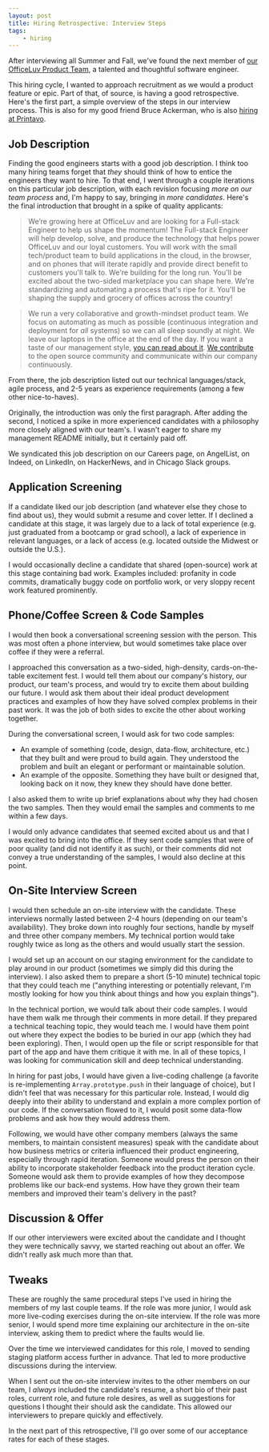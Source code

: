 ```yaml
---
layout: post
title: Hiring Retrospective: Interview Steps
tags:
    - hiring
---
```


After interviewing all Summer and Fall, we've found the next member of [our OfficeLuv Product Team][0], a talented and thoughtful software engineer.

This hiring cycle, I wanted to approach recruitment as we would a product feature or epic. Part of that, of source, is having a good retrospective. Here's the first part, a simple overview of the steps in our interview process. This is also for my good friend Bruce Ackerman, who is also [hiring at Printavo][1].

## Job Description

Finding the good engineers starts with a good job description. I think too many hiring teams forget that _they_ should think of how to entice the engineers they want to hire. To that end, I went through a couple iterations on this particular job description, with each revision focusing _more on our team process_ and, I'm happy to say, bringing in _more candidates_. Here's the final introduction that brought in a spike of quality applicants:

> We’re growing here at OfficeLuv and are looking for a Full-stack Engineer to help us shape the momentum! The Full-stack Engineer will help develop, solve, and produce the technology that helps power OfficeLuv and our loyal customers. You will work with the small tech/product team to build applications in the cloud, in the browser, and on phones that will iterate rapidly and provide direct benefit to customers you'll talk to. We're building for the long run. You'll be excited about the two-sided marketplace you can shape here. We're standardizing and automating a process that's ripe for it. You'll be shaping the supply and grocery of offices across the country!

> We run a very collaborative and growth-mindset product team. We focus on automating as much as possible (continuous integration and deployment for *all* systems) so we can all sleep soundly at night. We leave our laptops in the office at the end of the day. If you want a taste of our management style, [you can read about it][2]. [We contribute][3] to the open source community and communicate within our company continuously.

From there, the job description listed out our technical languages/stack, agile process, and 2-5 years  as experience requirements (among a few other nice-to-haves).

Originally, the introduction was only the first paragraph. After adding the second, I noticed a spike in more experienced candidates with a philosophy more closely aligned with our team's. I wasn't eager to share my management README initially, but it certainly paid off.

We syndicated this job description on our Careers page, on AngelList, on Indeed, on LinkedIn, on HackerNews, and in Chicago Slack groups.

## Application Screening

If a candidate liked our job description (and whatever else they chose to find about us), they would submit a resume and cover letter. If I declined a candidate at this stage, it was largely due to a lack of total experience (e.g. just graduated from a bootcamp or grad school), a lack of experience in relevant languages, or a lack of access (e.g. located outside the Midwest or outside the U.S.).

I would occasionally decline a candidate that shared (open-source) work at this stage containing bad work. Examples included: profanity in code commits, dramatically buggy code on portfolio work, or very sloppy recent work featured prominently.

## Phone/Coffee Screen & Code Samples

I would then book a conversational screening session with the person. This was most often a phone interview, but would sometimes take place over coffee if they were a referral.

I approached this conversation as a two-sided, high-density, cards-on-the-table excitement fest. I would tell them about our company's history, our product, our team's process, and would try to excite them about building our future. I would ask them about their ideal product development practices and examples of how they have solved complex problems in their past work. It was the job of both sides to excite the other about working together.

During the conversational screen, I would ask for two code samples:

- An example of something (code, design, data-flow, architecture, etc.) that they built and were proud to build again. They understood the problem and built an elegant or performant or maintainable solution.
- An example of the opposite. Something they have built or designed that, looking back on it now, they knew they should have done better.

I also asked them to write up brief explanations about why they had chosen the two samples. Then they would email the samples and comments to me within a few days.

I would only advance candidates that seemed excited about us and that I was excited to bring into the office. If they sent code samples that were of poor quality (and did not identify it as such), or their comments did not convey a true understanding of the samples, I would also decline at this point.

## On-Site Interview Screen

I would then schedule an on-site interview with the candidate. These interviews normally lasted between 2-4 hours (depending on our team's availability). They broke down into roughly four sections, handle by myself and three other company members. My technical portion would take roughly twice as long as the others and would usually start the session.

I would set up an account on our staging environment for the candidate to play around in our product (sometimes we simply did this during the interview). I also asked them to prepare a short (5-10 minute) technical topic that they could teach me ("anything interesting or potentially relevant, I'm mostly looking for how you think about things and how you explain things").

In the technical portion, we would talk about their code samples. I would have them walk me through their comments in more detail. If they prepared a technical teaching topic, they would teach me. I would have them point out where they expect the bodies to be buried in our app (which they had been exploring). Then, I would open up the file or script responsible for that part of the app and have them critique it with me. In all of these topics, I was looking for communication skill and deep technical understanding.

In hiring for past jobs, I would have given a live-coding challenge (a favorite is re-implementing `Array.prototype.push` in their language of choice), but I didn't feel that was necessary for this particular role. Instead, I would dig deeply into their ability to understand and explain a more complex portion of our code. If the conversation flowed to it, I would posit some data-flow problems and ask how they would address them.

Following, we would have other company members (always the same members, to maintain consistent measures) speak with the candidate about how business metrics or criteria influenced their product engineering, especially through rapid iteration. Someone would press the person on their ability to incorporate stakeholder feedback into the product iteration cycle. Someone would ask them to provide examples of how they decompose problems like our back-end systems. How have they grown their team members and improved their team's delivery in the past?

## Discussion & Offer

If our other interviewers were excited about the candidate and I thought they were technically savvy, we started reaching out about an offer. We didn't really ask much more than that.

## Tweaks

These are roughly the same procedural steps I've used in hiring the members of my last couple teams. If the role was more junior, I would ask more live-coding exercises during the on-site interview. If the role was more senior, I would spend more time explaining our architecture in the on-site interview, asking them to predict where the faults would lie.

Over the time we interviewed candidates for this role, I moved to sending staging platform access further in advance. That led to more productive discussions during the interview.

When I sent out the on-site interview invites to the other members on our team, I _always_ included the candidate's resume, a short bio of their past roles, current role, and future role desires, as well as suggestions for questions I thought their should ask the candidate. This allowed our interviewers to prepare quickly and effectively.

In the next part of this retrospective, I'll go over some of our acceptance rates for each of these stages.

[0]: https://officeluv.github.io
[1]: https://angel.co/printavo/jobs
[2]: https://github.com/andjosh/as-your-manager
[3]: https://github.com/officeluv
